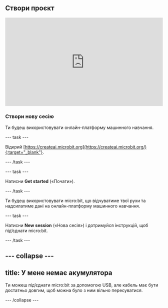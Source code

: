 ## Створи проєкт

<html>
  <div style="position: relative; overflow: hidden; padding-top: 56.25%;">
    <iframe style="position: absolute; top: 0; left: 0; right: 0; width: 100%; height: 100%; border: none;" src="https://www.youtube.com/embed/FDfyI_LHVsI?rel=0&cc_load_policy=1" allowfullscreen allow="accelerometer; autoplay; clipboard-write; encrypted-media; gyroscope; picture-in-picture; web-share"></iframe>
  </div>
</html>

### Створи нову сесію

Ти будеш використовувати онлайн-платформу машинного навчання.

\--- task ---

Відкрий [https://createai.microbit.org](https://createai.microbit.org/){:target="_blank"}.

\--- /task ---

\--- task ---

Натисни **Get started** («Почати»).

\--- /task ---

Ти будеш використовувати micro:bit, що відчуватиме твої рухи та надсилатиме дані на онлайн-платформу машинного навчання.

\--- task ---

Натисни **New session** («Нова сесія») і дотримуйся інструкцій, щоб підʼєднати micro:bit.

\--- /task ---

## --- collapse ---

## title: У мене немає акумулятора

Ти можеш підʼєднати micro:bit за допомогою USB, але кабель має бути достатньо довгим, щоб можна було з ним вільно пересуватися.

\--- /collapse ---
